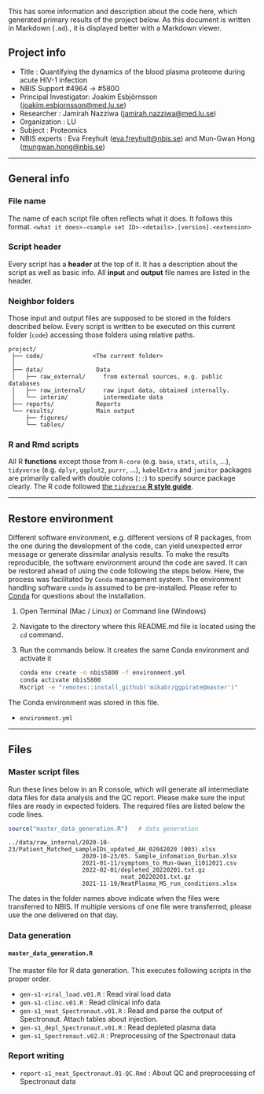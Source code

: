 This has some information and description about the code here, which generated
primary results of the project below. As this document is written in Markdown
(`.md`)., it is displayed better with a Markdown viewer.

## Project info

* Title : Quantifying the dynamics of the blood plasma proteome during acute HIV-1 infection
* NBIS Support #4964 -> #5800
* Principal Investigator: Joakim Esbjörnsson (<joakim.esbjornsson@med.lu.se>)
* Researcher : Jamirah Nazziwa (<jamirah.nazziwa@med.lu.se>)
* Organization : LU 
* Subject : Proteomics
* NBIS experts : Eva Freyhult (<eva.freyhult@nbis.se>) and Mun-Gwan Hong (<mungwan.hong@nbis.se>)

--------------------------------------------------------------------------------

## General info

### File name

The name of each script file often reflects what it does. It follows this format.
`<what it does>-<sample set ID>-<details>.[version].<extension>`


### Script header

Every script has a **header** at the top of it. It has a description about the
script as well as basic info. All **input** and **output** file names are listed
in the header.

### Neighbor folders

Those input and output files are supposed to be stored in the folders described
below. Every script is written to be executed on this current folder (`code`)
accessing those folders using relative paths.

```
project/
 ├── code/              <The current folder>
 │
 ├── data/               Data 
 │   ├── raw_external/     from external sources, e.g. public databases
 │   ├── raw_internal/     raw input data, obtained internally.
 │   └── interim/          intermediate data
 ├── reports/            Reports
 └── results/            Main output
     ├── figures/
     └── tables/
```

### R and Rmd scripts

All R **functions** except those from 
`R-core` (e.g. `base`, `stats`, `utils`, ...), 
`tidyverse` (e.g. `dplyr`, `ggplot2`, `purrr`, ...),
`kabelExtra` and `janitor` packages
are primarily called with double colons (`::`) to specify source package
clearly.  The R code followed [the `tidyverse` **R style
guide**](https://style.tidyverse.org/syntax.html).

--------------------------------------------------------------------------------

## Restore environment

Different software environment, e.g. different versions of R packages, from the
one during the development of the code, can yield unexpected error message or
generate dissimilar analysis results. To make the results reproducible, the
software environment around the code are saved. It can be restored ahead of
using the code following the steps below. Here, the process was facilitated by
`Conda` management system. The environment handling software `conda` is assumed
to be pre-installed. Please refer to [Conda](https://docs.conda.io) for
questions about the installation.

1. Open Terminal (Mac / Linux) or Command line (Windows)

2. Navigate to the directory where this README.md file is located using the `cd`
command.

3. Run the commands below. It creates the same Conda environment and activate it

    ```sh
    conda env create -n nbis5800 -f environment.yml
    conda activate nbis5800
    Rscript -e "remotes::install_github('mikabr/ggpirate@master')"
    ```

The Conda environment was stored in this file.

* `environment.yml`


--------------------------------------------------------------------------------

## Files

### Master script files

Run these lines below in an R console, which will generate all intermediate data
files for data analysis and
the QC report. Please make sure the input files are ready in expected
folders. The required files are listed below the code lines.  

```R
source("master_data_generation.R")   # data generation
```
    ../data/raw_internal/2020-10-23/Patient_Matched_sampleIDs_updated_AH_02042020 (003).xlsx
                         2020-10-23/05. Sample_infomation_Durban.xlsx
                         2021-01-11/symptoms_to_Mun-Gwan_11012021.csv
                         2022-02-01/depleted_20220201.txt.gz
                                    neat_20220201.txt.gz 
                         2021-11-19/NeatPlasma_MS_run_conditions.xlsx

The dates in the folder names above indicate when the files were transferred to
NBIS. If multiple versions of one file were transferred, please use the one
delivered on that day. 

### Data generation

#### `master_data_generation.R`

The master file for R data generation. This executes following scripts in the
proper order. 

* `gen-s1-viral_load.v01.R` : Read viral load data
* `gen-s1-clinc.v01.R` : Read clinical info data
* `gen-s1_neat_Spectronaut.v01.R` : Read and parse the output of Spectronaut. Attach tables about injection.
* `gen-s1_depl_Spectronaut.v01.R` : Read depleted plasma data
* `gen-s1_Spectronaut.v02.R` : Preprocessing of the Spectronaut data


### Report writing

* `report-s1_neat_Spectronaut.01-QC.Rmd` : About QC and preprocessing of Spectronaut data

